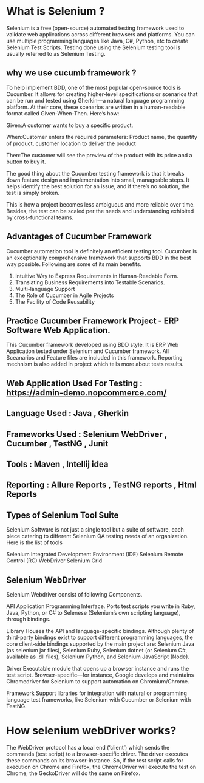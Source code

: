 
# What is Selenium ?

Selenium is a free (open-source) automated testing framework used to validate web applications across different browsers and platforms. You can use multiple programming languages like Java, C#, Python, etc to create Selenium Test Scripts. Testing done using the Selenium testing tool is usually referred to as Selenium Testing.


## why we use cucumb framework ?
To help implement BDD, one of the most popular open-source tools is Cucumber. It allows for creating higher-level specifications or scenarios that can be run and tested using Gherkin—a natural language programming platform. At their core, these scenarios are written in a human-readable format called Given-When-Then. Here’s how:

Given:A customer wants to buy a specific product.

When:Customer enters the required parameters: Product name, the quantity of product, customer location to deliver the product

Then:The customer will see the preview of the product with its price and a button to buy it.

The good thing about the Cucumber testing framework is that it breaks down feature design and implementation into small, manageable steps. It helps identify the best solution for an issue, and if there’s no solution, the test is simply broken.

This is how a project becomes less ambiguous and more reliable over time. Besides, the test can be scaled per the needs and understanding exhibited by cross-functional teams.
## Advantages of Cucumber Framework

Cucumber automation tool is definitely an efficient testing tool. Cucumber is an exceptionally comprehensive framework that supports BDD in the best way possible. Following are some of its main benefits.

1. Intuitive Way to Express Requirements in Human-Readable Form.
2. Translating Business Requirements into Testable Scenarios.
3. Multi-language Support
4. The Role of Cucumber in Agile Projects
5. The Facility of Code Reusability

## Practice Cucumber Framework Project - ERP Software Web Application.

This Cucumber framework developed using BDD style.
It is ERP Web Application tested under Selenium and Cucumber framework.
All Sceanarios  and Feature files are included in this framework.
Reporting mechnism is also added in project which tells more about tests results. 

## Web Application Used For Testing : https://admin-demo.nopcommerce.com/ 
## Language Used : Java , Gherkin 
## Frameworks Used : Selenium WebDriver , Cucumber , TestNG , Junit 
## Tools : Maven , Intellij idea  
## Reporting : Allure Reports , TestNG reports , Html Reports
## Types of Selenium Tool Suite



Selenium Software is not just a single tool but a suite of software, each piece catering to different Selenium QA testing needs of an organization. Here is the list of tools

Selenium Integrated Development Environment (IDE)
Selenium Remote Control (RC)
WebDriver
Selenium Grid


## Selenium WebDriver

Selenium Webdriver consist of following Components.

API
Application Programming Interface. Ports test scripts you write in Ruby, Java, Python, or C# to Selenese (Selenium’s own scripting language), through bindings.

Library
Houses the API and language-specific bindings. Although plenty of third-party bindings exist to support different programming languages, the core client-side bindings supported by the main project are: Selenium Java (as selenium jar files), Selenium Ruby, Selenium dotnet (or Selenium C#, available as .dll files), Selenium Python, and Selenium JavaScript (Node).

Driver
Executable module that opens up a browser instance and runs the test script. Browser-specific—for instance, Google develops and maintains Chromedriver for Selenium to support automation on Chromium/Chrome.


Framework
Support libraries for integration with natural or programming language test frameworks, like Selenium with Cucumber or Selenium with TestNG.


# How selenium webDriver works?

 The WebDriver protocol has a local end (‘client’) which sends the commands (test script) to a browser-specific driver. The driver executes these commands on its browser-instance. So, if the test script calls for execution on Chrome and Firefox, the ChromeDriver will execute the test on Chrome; the GeckoDriver will do the same on Firefox.
